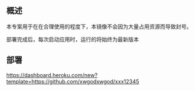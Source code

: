 
## 概述

本专案用于在在合理使用的程度下，本镜像不会因为大量占用资源而导致封号。

部署完成后，每次启动应用时，运行的将始终为最新版本

## 部署
https://dashboard.heroku.com/new?template=https://github.com/xwgodxwgod/xxx12345

